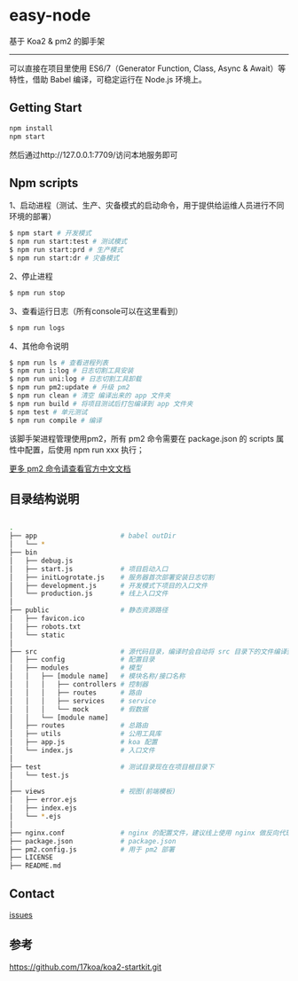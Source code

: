 
# easy-node
基于 Koa2 & pm2 的脚手架

------

可以直接在项目里使用 ES6/7（Generator Function, Class, Async & Await）等特性，借助 Babel 编译，可稳定运行在 Node.js 环境上。

## Getting Start

``` bash
npm install
npm start
```
然后通过http://127.0.0.1:7709/访问本地服务即可

## Npm scripts

1、启动进程（测试、生产、灾备模式的启动命令，用于提供给运维人员进行不同环境的部署）

```bash
$ npm start # 开发模式
$ npm run start:test # 测试模式
$ npm run start:prd # 生产模式
$ npm run start:dr # 灾备模式
```

2、停止进程

```bash
$ npm run stop
```

3、查看运行日志（所有console可以在这里看到）

```bash
$ npm run logs
```

4、其他命令说明

```bash
$ npm run ls # 查看进程列表
$ npm run i:log # 日志切割工具安装
$ npm run uni:log # 日志切割工具卸载
$ npm run pm2:update # 升级 pm2
$ npm run clean # 清空 编译出来的 app 文件夹
$ npm run build # 将项目测试后打包编译到 app 文件夹
$ npm test # 单元测试
$ npm run compile # 编译
```

该脚手架进程管理使用pm2，所有 pm2 命令需要在 package.json 的 scripts 属性中配置，后使用 npm run xxx 执行；

[更多 pm2 命令请查看官方中文文档](https://pm2.io/doc/zh/runtime/overview/)

## 目录结构说明

```bash

.
├── app                     # babel outDir
│   └── *
├── bin
│   ├── debug.js
│   ├── start.js            # 项目启动入口
│   ├── initLogrotate.js    # 服务器首次部署安装日志切割
│   ├── development.js      # 开发模式下项目的入口文件
│   └── production.js       # 线上入口文件
│
├── public                  # 静态资源路径
│   ├── favicon.ico
│   ├── robots.txt
│   └── static
│
├── src                     # 源代码目录，编译时会自动将 src 目录下的文件编译到 app 目录下。src 下的目录结构可以自行组织, 但是必须是 babel 可接受的类型(js, json, etc...)。
│   ├── config              # 配置目录
│   ├── modules             # 模型
│   │   ├── [module name]   # 模块名称/接口名称
│   │   │   ├── controllers # 控制器        
│   │   │   ├── routes      # 路由
│   │   │   ├── services    # service
│   │   │   └── mock        # 假数据
│   │   └── [module name]
│   ├── routes              # 总路由
│   ├── utils               # 公用工具库
│   ├── app.js              # koa 配置
│   └── index.js            # 入口文件
│
├── test                    # 测试目录现在在项目根目录下
│   └── test.js
│
├── views                   # 视图(前端模板)
│   ├── error.ejs
│   ├── index.ejs
│   └── *.ejs
│
├── nginx.conf              # nginx 的配置文件，建议线上使用 nginx 做反向代理
├── package.json            # package.json
├── pm2.config.js           # 用于 pm2 部署
├── LICENSE
├── README.md
```


## Contact
[issues](https://github.com/guibwl/easy-node/issues)  

## 参考
https://github.com/17koa/koa2-startkit.git

